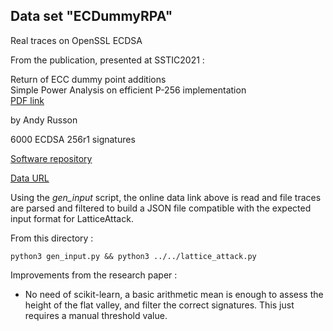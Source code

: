 
## Data set "ECDummyRPA"

Real traces on OpenSSL ECDSA

From the publication, presented at SSTIC2021 :

Return of ECC dummy point additions  
Simple Power Analysis on efficient P-256 implementation  
[PDF link](https://www.sstic.org/media/SSTIC2021/SSTIC-actes/return_of_ecc_dummy_point_additions_simple_power_a/SSTIC2021-Article-return_of_ecc_dummy_point_additions_simple_power_analysis_on_efficient_p-256_implementation-russon.pdf)

by Andy Russon

6000 ECDSA 256r1 signatures

[Software repository](https://github.com/orangecertcc/ecdummyrpa)

[Data URL](https://github.com/orangecertcc/ecdummyrpa/raw/main/sample.tar.gz)

Using the *gen_input* script, the online data link above is read and file traces are parsed and filtered to build a JSON file compatible with the expected input format for LatticeAttack.

From this directory :

`
python3 gen_input.py && python3 ../../lattice_attack.py
`

Improvements from the research paper :

* No need of scikit-learn, a basic arithmetic mean is enough to assess the height of the flat valley, and filter the correct signatures. This just requires a manual threshold value.

